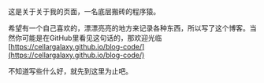这是关于关于我的页面，一名底层搬砖的程序猿。

希望有一个自己喜欢的，漂漂亮亮的地方来记录各种东西，所以写了这个博客。当然你可能是在GitHub里看见这句话的，那欢迎光临[https://cellargalaxy.github.io/blog-code/](https://cellargalaxy.github.io/blog-code/)

不知道写些什么好，就先到这里为止吧。
